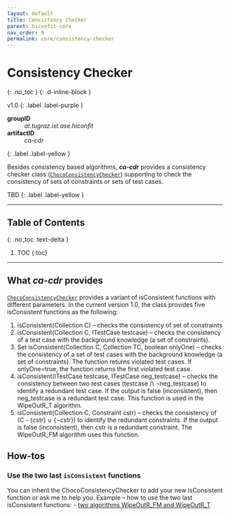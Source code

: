 ```yaml
---
layout: default
title: Consistency Checker
parent: hiconfit-core
nav_order: 9
permalink: core/consistency-checker
---
```


# Consistency Checker
{: .no_toc }
{: .d-inline-block }

<span style = "text-transform: lowercase">v1.0</span>
{: .label .label-purple }

<dl style="width:400px;">
    <dt><strong>groupID</strong></dt>
    <dd style = "text-transform: lowercase"><em>at.tugraz.ist.ase.hiconfit</em></dd>
    <dt><strong>artifactID</strong></dt>
    <dd style = "text-transform: lowercase"><em>ca-cdr</em></dd>
</dl>{: .label .label-yellow }

Besides consistency based algorithms, _**ca-cdr**_ provides a consistency checker class ([`ChocoConsistencyChecker`]) supporting to check the consistency of sets of constraints or sets of test cases.

TBD
{: .label .label-yellow }

---

## Table of Contents
{: .no_toc .text-delta }

1. TOC
{:toc}

---

## What _ca-cdr_ provides

[`ChocoConsistencyChecker`] provides a variant of isConsistent functions with different parameters. In the current version 1.0, the class provides five isConsistent functions as the following:

1.	isConsistent(Collection<Constraint> C) – checks the consistency of set of constraints
2.	isConsistent(Collection<Constraint> C, ITestCase testcase) – checks the consistency of a test case with the background knowledge (a set of constraints).
3.	Set<ITestCase> isConsistent(Collection<Constraint> C, Collection<ITestCase> TC, boolean onlyOne) – checks the consistency of a set of test cases with the background knowledge (a set of constraints). The function returns violated test cases. If onlyOne=true, the function returns the first violated test case.
4.	isConsistent(ITestCase testcase, ITestCase neg_testcase) – checks the consistency between two test cases (testcase /\ ¬neg_testcase) to identify a redundant test case. If the output is false (inconsistent), then neg_testcase is a redundant test case. This function is used in the WipeOutR_T algorithm.
5.	isConsistent(Collection<Constraint> C, Constraint cstr) – checks the consistency of (C - {cstr} ∪ {¬cstr}) to identify the redundant constraints. If the output is false (inconsistent), then cstr is a redundant constraint. The WipeOutR_FM algorithm uses this function.

## How-tos

### Use the two last `isConsistent` functions

You can inherit the ChocoConsistencyChecker to add your new isConsistent function or ask me to help you.
                Example – how to use the two last isConsistent functions:
                -	[two algorithms WipeOutR_FM and WipeOutR_T](https://github.com/AIG-ist-tugraz/WipeOutR/tree/main/src/main/java/at/tugraz/ist/ase/wipeoutr/algorithm)

<!-- Links -->
[`ChocoConsistencyChecker`]: https://github.com/HiConfiT/hiconfit-core/blob/main/ca-cdr-package/src/main/java/at/tugraz/ist/ase/hiconfit/cacdr/checker/ChocoConsistencyChecker.java